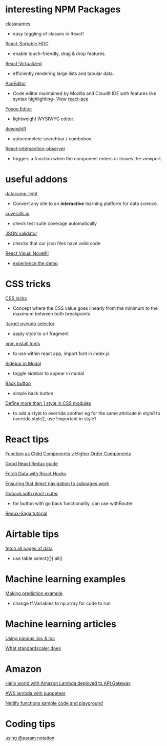 
# interesting NPM Packages

[classnames](https://www.npmjs.com/package/classnames)
- easy toggling of classes in React!

[React-Sortable HOC](https://github.com/clauderic/react-sortable-hoc)
- enable touch-friendly, drag & drop features. 

[React-Virtualized](https://github.com/bvaughn/react-virtualized/)
- efficiently rendering large lists and tabular data. 

[AceEditor](https://ace.c9.io)
- Code editor maintained by Mozilla and Cloud9 IDE with features like syntax highlighting- View [react-ace](https://github.com/securingsincity/react-ace/blob/master/docs/Ace.md)

[Yosgo Editor](https://www.npmjs.com/package/yosgo-editor)
- lightweight WYSIWYG editor.

[downshift](https://www.npmjs.com/package/downshift)
- autocomplete searchbar / combobox.

[React-intersection-observer](https://www.npmjs.com/package/react-intersection-observer)
-  triggers a function when the component enters or leaves the viewport.

# useful addons

[datacamp-light](https://github.com/datacamp/datacamp-light)
- Convert any site to an ***interactive*** learning platform for data science.

[coveralls.io](https://coveralls.io/)
- check test suite coverage automatically 

[JSON validator](https://jsonlint.com/)
- checks that our json files have valid code

[React Visual Novel!!!](https://github.com/nashkenazy/React-Visual-Novel)
- [experience the demo](https://rvn.netlify.com/)

# CSS tricks
[CSS locks](https://fvsch.com/css-locks/)
- Concept where the CSS value goes linearly from the minimum to the maximum between both breakpoints 

[:target pseudo selector](https://developer.mozilla.org/en-US/docs/Web/CSS/:target)
- apply style to url fragment

[npm install fonts](https://github.com/KyleAMathews/typefaces/tree/master/packages)
- to use within react app, import font in index.js

[Sidebar in Modal](https://codesandbox.io/s/81oplrwx2l)
- toggle sidebar to appear in modal

[Back button](https://codepen.io/ender2821/pen/LpgYOB)
- simple back button

[Define more than 1 style in CSS modules](https://stackoverflow.com/questions/33949469/using-css-modules-how-do-i-define-more-than-one-style-name)
- to add a style to override another eg for the same attribute in style1 to override style2, use !important in style1

# React tips

[Function as Child Components v Higher Order Components](https://medium.com/merrickchristensen/function-as-child-components-5f3920a9ace9)

[Good React Redux guide](https://blog.isquaredsoftware.com/)

[Fetch Data with React Hooks](https://www.robinwieruch.de/react-hooks-fetch-data/)

[Ensuring that direct navigation to subpages work](https://stackoverflow.com/questions/27928372/react-router-urls-dont-work-when-refreshing-or-writting-manually)

[Goback with react router](https://stackoverflow.com/questions/46681387/react-router-v4-how-to-go-back)
- for button with go back functionality, can use withRouter 

[Redux-Saga tutorial](https://hackernoon.com/redux-saga-tutorial-for-beginners-and-dog-lovers-aa69a17db645)

# Airtable tips
[fetch all pages of data](https://github.com/Airtable/airtable.js/issues/69)
- use table.select({}).all() 

# Machine learning examples
[Making prediction example](https://medium.com/datadriveninvestor/tensorflow-and-keras-a-beginners-tutorial-by-a-beginner-abd4c90f814f)
- change tf.Variables to np.array for code to run

# Machine learning articles
[Using pandas iloc & loc](https://stackoverflow.com/questions/31593201/pandas-iloc-vs-ix-vs-loc-explanation-how-are-they-different/46915810#46915810)

[What standardscaler does](https://stackoverflow.com/questions/40758562/can-anyone-explain-me-standardscaler)

# Amazon
[Hello world with Amazon Lambda deployed to API Gateway](https://medium.com/@dwdraju/python-function-on-aws-lambda-with-api-gateway-endpoint-288eae7617cb)

[AWS lambda with puppeteer](https://github.com/sean-hill/aws-puppeteer-lambda)

[Netlify functions sample code and playground](https://functions-playground.netlify.com/)

# Coding tips
[using @param notation](http://usejsdoc.org/tags-param.html)
